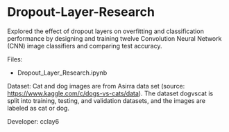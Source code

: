 # Dropout-Layer-Research
Explored the effect of dropout layers on overfitting and classification performance by designing and training twelve Convolution Neural Network (CNN) image classifiers and comparing test accuracy.

Files:
- Dropout_Layer_Research.ipynb

Dataset: Cat and dog images are from Asirra data set (source: https://www.kaggle.com/c/dogs-vs-cats/data). The dataset dogvscat is split into training, testing, and validation datasets, and the images are labeled as cat or dog.

Developer: cclay6

